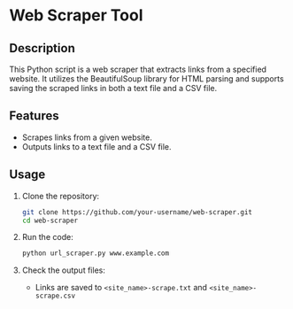 # Web Scraper Tool

## Description

This Python script is a web scraper that extracts links from a specified website. It utilizes the BeautifulSoup library for HTML parsing and supports saving the scraped links in both a text file and a CSV file.

## Features

- Scrapes links from a given website.
- Outputs links to a text file and a CSV file.

## Usage

1. Clone the repository:

   ```bash
   git clone https://github.com/your-username/web-scraper.git
   cd web-scraper

2. Run the code:
   ```bash
   python url_scraper.py www.example.com

3. Check the output files:
   - Links are saved to `<site_name>-scrape.txt` and `<site_name>-scrape.csv`

